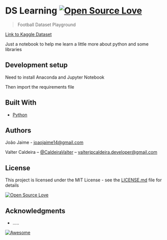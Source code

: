 # DS Learning  [![Open Source Love](https://badges.frapsoft.com/os/v1/open-source.svg?v=102)](https://github.com/ellerbrock/open-source-badge/) 
> Football Dataset Playground

[Link to Kaggle Dataset](https://www.google.com)

Just a notebook to help me learn a little more about python and some libraries

## Development setup

Need to install Anaconda and Jupyter Notebook

Then import the requirements file

## Built With

* [Python](https://www.python.org/) 


## Authors

João Jaime - joaojaime14@gmail.com

Valter Caldeira – [@CaldeiraValter](https://twitter.com/CaldeiraValter) – valterjpcaldeira.developer@gmail.com

## License

This project is licensed under the MIT License - see the [LICENSE.md](LICENSE.md) file for details

[![Open Source Love](https://badges.frapsoft.com/os/mit/mit.svg?v=102)](https://github.com/ellerbrock/open-source-badge/)

## Acknowledgments

* .....

[![Awesome](https://cdn.rawgit.com/sindresorhus/awesome/d7305f38d29fed78fa85652e3a63e154dd8e8829/media/badge.svg)](https://github.com/sindresorhus/awesome)


